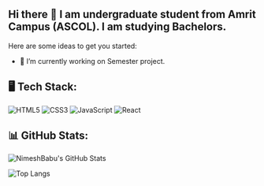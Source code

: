 ## Hi there 👋 I am undergraduate student from Amrit Campus (ASCOL). I am studying Bachelors.


Here are some ideas to get you started:

- 🔭 I’m currently working on Semester project.


## 🖥️ Tech Stack:
![HTML5](https://img.shields.io/badge/HTML5-E34F26?style=for-the-badge&logo=html5&logoColor=white)
![CSS3](https://img.shields.io/badge/CSS3-1572B6?style=for-the-badge&logo=css3&logoColor=white)
![JavaScript](https://img.shields.io/badge/JavaScript-F7DF1E?style=for-the-badge&logo=javascript&logoColor=black)
![React](https://img.shields.io/badge/React-20232A?style=for-the-badge&logo=react&logoColor=61DAFB)

## 📊 GitHub Stats:
![NimeshBabu's GitHub Stats](https://github-readme-stats.vercel.app/api?username=NimeshBabu&show_icons=true&theme=dark)

![Top Langs](https://github-readme-stats.vercel.app/api/top-langs/?username=NimeshBabu&layout=compact)
